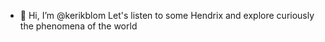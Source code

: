 - 👋 Hi, I’m @kerikblom
Let's listen to some Hendrix and explore curiously the phenomena of the world

<!---
kerikblom/kerikblom is a ✨ special ✨ repository because its `README.md` (this file) appears on your GitHub profile.
You can click the Preview link to take a look at your changes.
--->
